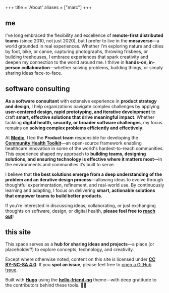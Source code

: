 +++
title = 'About'
aliases = ["marc"]
+++

## me
I've long embraced the flexibility and excellence of **remote-first distributed teams** (since 2010, not just 2020), but I prefer to live in the **mesaverse**—a world grounded in real experiences. Whether I'm exploring nature and cities by foot, bike, or canoe, capturing photographs, throwing frisbees, or building treehouses, I embrace experiences that spark creativity and deepen my connection to the world around me. I thrive in **hands-on, in-person collaboration**—whether solving problems, building things, or simply sharing ideas face-to-face.

## software consulting
**As a software consultant** with extensive experience in **product strategy and design**, I help organizations navigate complex challenges by applying **user-centered design, rapid prototyping, and iterative development** to craft **smart, effective solutions that drive meaningful impact**. Whether tackling **digital health, security, or broader software challenges**, my focus remains on **solving complex problems efficiently and effectively**.  

At [**Medic**](https://medic.org), I led the **Product team** responsible for developing the [**Community Health Toolkit**](https://communityhealthtoolkit.org)—an open-source framework enabling healthcare innovation in some of the world's hardest-to-reach communities. This experience shaped my approach to **building teams, designing solutions, and ensuring technology is effective where it matters most**—in the environments and communities it’s built to serve.

I believe that **the best solutions emerge from a deep understanding of the problem and an iterative design process**—allowing ideas to evolve through thoughtful experimentation, refinement, and real-world use. By continuously learning and adapting, I focus on delivering **smart, actionable solutions that empower teams to build better products**.

If you’re interested in discussing ideas, collaborating, or just exchanging thoughts on software, design, or digital health, **please feel free to [reach out](contact)**!

## this site
This space serves as a **hub for sharing ideas and projects**—a place (or placeholder?) to explore concepts, technology, and creativity.  

Except where otherwise noted, content on this site is licensed under [**CC BY-NC-SA 4.0**](https://creativecommons.org/licenses/by-nc-sa/4.0/). If you **spot an issue**, please feel free to [open a GitHub issue](https://github.com/abbyad/abbyad.github.io/issues/new).  

Built with [**Hugo**](http://gohugo.io) using the [**hello-friend-ng**](https://github.com/rhazdon/hugo-theme-hello-friend-ng) theme—with deep gratitude to the contributors behind these tools. 🙌🏽

